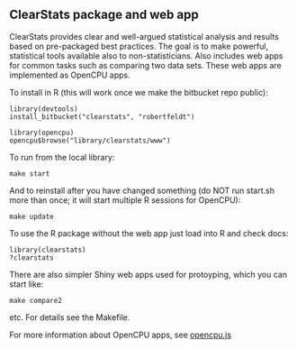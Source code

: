 ClearStats package and web app
------------------------------

ClearStats provides clear and well-argued statistical analysis and results based 
on pre-packaged best practices. The goal is to make powerful, statistical tools
available also to non-statisticians. Also includes web apps for common tasks 
such as comparing two data sets. These web apps are implemented as OpenCPU apps.

To install in R (this will work once we make the bitbucket repo public):

    library(devtools)
    install_bitbucket("clearstats", "robertfeldt")

    library(opencpu)
    opencpu$browse("library/clearstats/www")

To run from the local library:

    make start

And to reinstall after you have changed something (do NOT run start.sh more than once; it will start multiple R sessions for OpenCPU):

    make update

To use the R package without the web app just load into R and check docs:

    library(clearstats)
    ?clearstats

There are also simpler Shiny web apps used for protoyping, which you can start like:

	make compare2

etc. For details see the Makefile.

For more information about OpenCPU apps, see [opencpu.js](https://github.com/jeroenooms/opencpu.js#readme)
